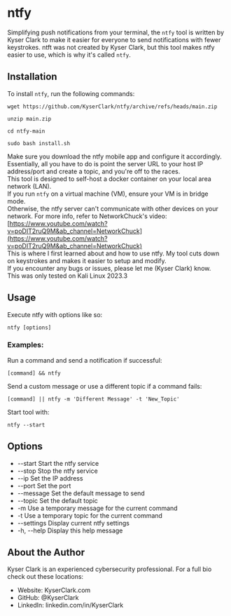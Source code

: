 # ntfy

Simplifying push notifications from your terminal, the `ntfy` tool is written by Kyser Clark to make it easier for everyone to send notifications with fewer keystrokes.
ntft was not created by Kyser Clark, but this tool makes ntfy easier to use, which is why it's called `ntfy`.

## Installation

To install `ntfy`, run the following commands:
```
wget https://github.com/KyserClark/ntfy/archive/refs/heads/main.zip
```
```
unzip main.zip
```
```
cd ntfy-main
```
```
sudo bash install.sh
```
Make sure you download the ntfy mobile app and configure it accordingly.   
Essentially, all you have to do is point the server URL to your host IP address/port and create a topic, and you're off to the races.  
This tool is designed to self-host a docker container on your local area network (LAN).  
If you run `ntfy` on a virtual machine (VM), ensure your VM is in bridge mode.   
Otherwise, the ntfy server can't communicate with other devices on your network. 
For more info, refer to NetworkChuck's video: [https://www.youtube.com/watch?v=poDIT2ruQ9M&ab_channel=NetworkChuck](https://www.youtube.com/watch?v=poDIT2ruQ9M&ab_channel=NetworkChuck)  
This is where I first learned about and how to use ntfy. 
My tool cuts down on keystrokes and makes it easier to setup and modify.  
If you encounter any bugs or issues, please let me (Kyser Clark) know.   
This was only tested on Kali Linux 2023.3

## Usage
Execute ntfy with options like so:  
```
ntfy [options]
```

### Examples:

Run a command and send a notification if successful:

```
[command] && ntfy
```

Send a custom message or use a different topic if a command fails:
```
[command] || ntfy -m 'Different Message' -t 'New_Topic'

```
Start tool with: 
```
ntfy --start
```

## Options
* --start         Start the ntfy service
* --stop          Stop the ntfy service
* --ip            Set the IP address
* --port          Set the port
* --message       Set the default message to send
* --topic         Set the default topic
* -m              Use a temporary message for the current command
* -t              Use a temporary topic for the current command
* --settings      Display current ntfy settings
* -h, --help      Display this help message

## About the Author

Kyser Clark is an experienced cybersecurity professional. For a full bio check out these locations:

* Website: KyserClark.com
* GitHub: @KyserClark
* LinkedIn: linkedin.com/in/KyserClark
